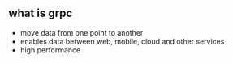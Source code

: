 ## what is grpc
- move data from one point to another
- enables data between web, mobile, cloud and other services
- high performance
